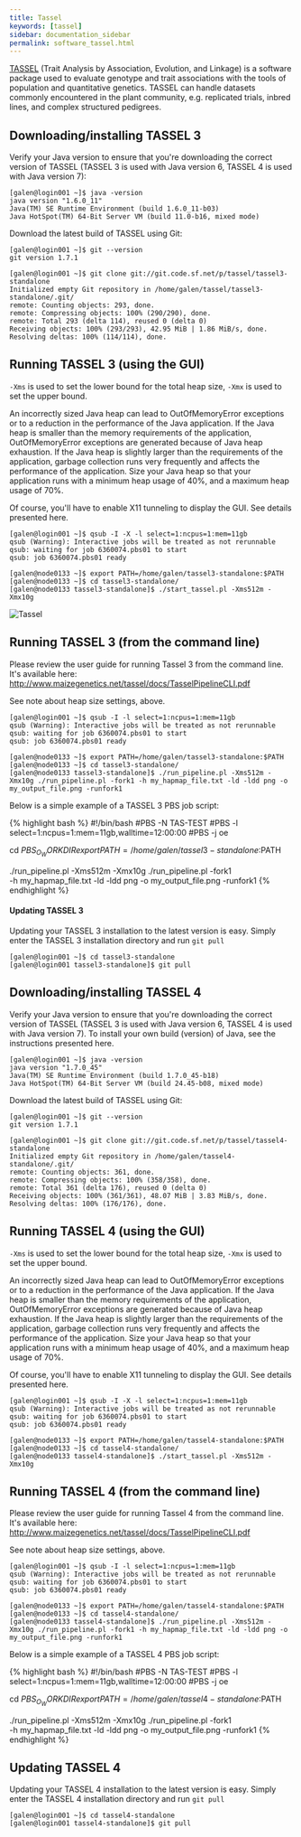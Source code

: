 ```yaml
---
title: Tassel
keywords: [tassel]
sidebar: documentation_sidebar
permalink: software_tassel.html
---
```




[TASSEL](http://www.maizegenetics.net/index.php?option=com_content&task=view&id=89&Itemid=119) 
(Trait Analysis by Association, Evolution, and Linkage) is a software package used to evaluate genotype 
and trait associations with the tools of population and quantitative genetics. TASSEL can handle datasets 
commonly encountered in the plant community, e.g. replicated trials, inbred lines, and complex structured 
pedigrees.

## Downloading/installing TASSEL 3

Verify your Java version to ensure that you're downloading the correct version of TASSEL (TASSEL 3 is 
used with Java version 6, TASSEL 4 is used with Java version 7):

    [galen@login001 ~]$ java -version
    java version "1.6.0_11"
    Java(TM) SE Runtime Environment (build 1.6.0_11-b03)
    Java HotSpot(TM) 64-Bit Server VM (build 11.0-b16, mixed mode)


Download the latest build of TASSEL using Git:

    [galen@login001 ~]$ git --version
    git version 1.7.1

    [galen@login001 ~]$ git clone git://git.code.sf.net/p/tassel/tassel3-standalone
    Initialized empty Git repository in /home/galen/tassel/tassel3-standalone/.git/
    remote: Counting objects: 293, done.
    remote: Compressing objects: 100% (290/290), done.
    remote: Total 293 (delta 114), reused 0 (delta 0)
    Receiving objects: 100% (293/293), 42.95 MiB | 1.86 MiB/s, done.
    Resolving deltas: 100% (114/114), done.

## Running TASSEL 3 (using the GUI)

`-Xms` is used to set the lower bound for the total heap size, `-Xmx` is used to set the upper bound.

An incorrectly sized Java heap can lead to OutOfMemoryError exceptions or to a reduction in the 
performance of the Java application. If the Java heap is smaller than the memory requirements of 
the application, OutOfMemoryError exceptions are generated because of Java heap exhaustion. If the 
Java heap is slightly larger than the requirements of the application, garbage collection runs very 
frequently and affects the performance of the application. Size your Java heap so that your application 
runs with a minimum heap usage of 40%, and a maximum heap usage of 70%.

Of course, you'll have to enable X11 tunneling to display the GUI.  See details presented here.

    [galen@login001 ~]$ qsub -I -X -l select=1:ncpus=1:mem=11gb
    qsub (Warning): Interactive jobs will be treated as not rerunnable
    qsub: waiting for job 6360074.pbs01 to start
    qsub: job 6360074.pbs01 ready

    [galen@node0133 ~]$ export PATH=/home/galen/tassel3-standalone:$PATH
    [galen@node0133 ~]$ cd tassel3-standalone/
    [galen@node0133 tassel3-standalone]$ ./start_tassel.pl -Xms512m -Xmx10g

![Tassel]({{site.baseurl}}/images/tassel.1.png)

## Running TASSEL 3 (from the command line)

Please review the user guide for running Tassel 3 from the command line.  It's available here:  <http://www.maizegenetics.net/tassel/docs/TasselPipelineCLI.pdf>

See note about heap size settings, above.

    [galen@login001 ~]$ qsub -I -l select=1:ncpus=1:mem=11gb
    qsub (Warning): Interactive jobs will be treated as not rerunnable
    qsub: waiting for job 6360074.pbs01 to start
    qsub: job 6360074.pbs01 ready

    [galen@node0133 ~]$ export PATH=/home/galen/tassel3-standalone:$PATH
    [galen@node0133 ~]$ cd tassel3-standalone/
    [galen@node0133 tassel3-standalone]$ ./run_pipeline.pl -Xms512m -Xmx10g ./run_pipeline.pl -fork1 -h my_hapmap_file.txt -ld -ldd png -o my_output_file.png -runfork1


Below is a simple example of a TASSEL 3 PBS job script:

{% highlight bash %}
#!/bin/bash
#PBS -N TAS-TEST
#PBS -l select=1:ncpus=1:mem=11gb,walltime=12:00:00
#PBS -j oe 

cd $PBS_O_WORKDIR
export PATH=/home/galen/tassel3-standalone:$PATH

./run_pipeline.pl -Xms512m -Xmx10g ./run_pipeline.pl -fork1 \
-h my_hapmap_file.txt -ld -ldd png -o my_output_file.png -runfork1
{% endhighlight %}

#### Updating TASSEL 3

Updating your TASSEL 3 installation to the latest version is easy.  Simply enter the TASSEL 3 
installation directory and run `git pull`

    [galen@login001 ~]$ cd tassel3-standalone
    [galen@login001 tassel3-standalone]$ git pull


## Downloading/installing TASSEL 4

Verify your Java version to ensure that you're downloading the correct version of TASSEL 
(TASSEL 3 is used with Java version 6, TASSEL 4 is used with Java version 7). To install your own 
build (version) of Java, see the instructions presented here.

    [galen@login001 ~]$ java -version
    java version "1.7.0_45"
    Java(TM) SE Runtime Environment (build 1.7.0_45-b18)
    Java HotSpot(TM) 64-Bit Server VM (build 24.45-b08, mixed mode)

Download the latest build of TASSEL using Git:

    [galen@login001 ~]$ git --version
    git version 1.7.1

    [galen@login001 ~]$ git clone git://git.code.sf.net/p/tassel/tassel4-standalone
    Initialized empty Git repository in /home/galen/tassel4-standalone/.git/
    remote: Counting objects: 361, done.
    remote: Compressing objects: 100% (358/358), done.
    remote: Total 361 (delta 176), reused 0 (delta 0)
    Receiving objects: 100% (361/361), 48.07 MiB | 3.83 MiB/s, done.
    Resolving deltas: 100% (176/176), done.


## Running TASSEL 4 (using the GUI)

`-Xms` is used to set the lower bound for the total heap size, `-Xmx` is used to set the upper bound.

An incorrectly sized Java heap can lead to OutOfMemoryError exceptions or to a reduction in the 
performance of the Java application. If the Java heap is smaller than the memory requirements of the 
application, OutOfMemoryError exceptions are generated because of Java heap exhaustion. If the Java 
heap is slightly larger than the requirements of the application, garbage collection runs very frequently 
and affects the performance of the application. Size your Java heap so that your application runs with a 
minimum heap usage of 40%, and a maximum heap usage of 70%.

Of course, you'll have to enable X11 tunneling to display the GUI.  See details presented here.

    [galen@login001 ~]$ qsub -I -X -l select=1:ncpus=1:mem=11gb
    qsub (Warning): Interactive jobs will be treated as not rerunnable
    qsub: waiting for job 6360074.pbs01 to start
    qsub: job 6360074.pbs01 ready

    [galen@node0133 ~]$ export PATH=/home/galen/tassel4-standalone:$PATH
    [galen@node0133 ~]$ cd tassel4-standalone/
    [galen@node0133 tassel4-standalone]$ ./start_tassel.pl -Xms512m -Xmx10g

## Running TASSEL 4 (from the command line)

Please review the user guide for running Tassel 4 from the command line.  
It's available here:  <http://www.maizegenetics.net/tassel/docs/TasselPipelineCLI.pdf>

See note about heap size settings, above.

    [galen@login001 ~]$ qsub -I -l select=1:ncpus=1:mem=11gb
    qsub (Warning): Interactive jobs will be treated as not rerunnable
    qsub: waiting for job 6360074.pbs01 to start
    qsub: job 6360074.pbs01 ready

    [galen@node0133 ~]$ export PATH=/home/galen/tassel4-standalone:$PATH
    [galen@node0133 ~]$ cd tassel4-standalone/
    [galen@node0133 tassel4-standalone]$ ./run_pipeline.pl -Xms512m -Xmx10g ./run_pipeline.pl -fork1 -h my_hapmap_file.txt -ld -ldd png -o my_output_file.png -runfork1

Below is a simple example of a TASSEL 4 PBS job script:

{% highlight bash %}
#!/bin/bash
#PBS -N TAS-TEST
#PBS -l select=1:ncpus=1:mem=11gb,walltime=12:00:00
#PBS -j oe 

cd $PBS_O_WORKDIR
export PATH=/home/galen/tassel4-standalone:$PATH

./run_pipeline.pl -Xms512m -Xmx10g ./run_pipeline.pl -fork1 \
-h my_hapmap_file.txt -ld -ldd png -o my_output_file.png -runfork1
{% endhighlight %}

## Updating TASSEL 4

Updating your TASSEL 4 installation to the latest version is easy.  Simply enter the TASSEL 4 
installation directory and run `git pull`

    [galen@login001 ~]$ cd tassel4-standalone
    [galen@login001 tassel4-standalone]$ git pull


